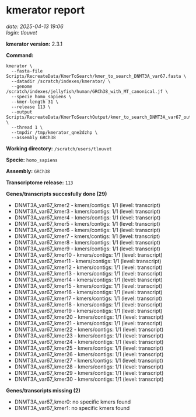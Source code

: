 # kmerator report
*date: 2025-04-13 19:06*  
*login: tlouvet*

**kmerator version:** 2.3.1

**Command:**

```
kmerator \
  --fasta-file Scripts/RecreateData/KmerToSearch/kmer_to_search_DNMT3A_var67.fasta \
  --datadir /scratch/indexes/kmerator/ \
  --genome /scratch/indexes/jellyfish/human/GRCh38_with_MT_canonical.jf \
  --specie homo_sapiens \
  --kmer-length 31 \
  --release 113 \
  --output Scripts/RecreateData/KmerToSearchOutput/kmer_to_search_DNMT3A_var67_output \
  --thread 1 \
  --tmpdir /tmp/kmerator_qne2dzhp \
  --assembly GRCh38
```

**Working directory:** `/scratch/users/tlouvet`

**Specie:** `homo_sapiens`

**Assembly:** `GRCh38`

**Transcriptome release:** `113`

**Genes/transcripts succesfully done (29)**

- DNMT3A_var67_kmer2 - kmers/contigs: 1/1 (level: transcript)
- DNMT3A_var67_kmer3 - kmers/contigs: 1/1 (level: transcript)
- DNMT3A_var67_kmer4 - kmers/contigs: 1/1 (level: transcript)
- DNMT3A_var67_kmer5 - kmers/contigs: 1/1 (level: transcript)
- DNMT3A_var67_kmer6 - kmers/contigs: 1/1 (level: transcript)
- DNMT3A_var67_kmer7 - kmers/contigs: 1/1 (level: transcript)
- DNMT3A_var67_kmer8 - kmers/contigs: 1/1 (level: transcript)
- DNMT3A_var67_kmer9 - kmers/contigs: 1/1 (level: transcript)
- DNMT3A_var67_kmer10 - kmers/contigs: 1/1 (level: transcript)
- DNMT3A_var67_kmer11 - kmers/contigs: 1/1 (level: transcript)
- DNMT3A_var67_kmer12 - kmers/contigs: 1/1 (level: transcript)
- DNMT3A_var67_kmer13 - kmers/contigs: 1/1 (level: transcript)
- DNMT3A_var67_kmer14 - kmers/contigs: 1/1 (level: transcript)
- DNMT3A_var67_kmer15 - kmers/contigs: 1/1 (level: transcript)
- DNMT3A_var67_kmer16 - kmers/contigs: 1/1 (level: transcript)
- DNMT3A_var67_kmer17 - kmers/contigs: 1/1 (level: transcript)
- DNMT3A_var67_kmer18 - kmers/contigs: 1/1 (level: transcript)
- DNMT3A_var67_kmer19 - kmers/contigs: 1/1 (level: transcript)
- DNMT3A_var67_kmer20 - kmers/contigs: 1/1 (level: transcript)
- DNMT3A_var67_kmer21 - kmers/contigs: 1/1 (level: transcript)
- DNMT3A_var67_kmer22 - kmers/contigs: 1/1 (level: transcript)
- DNMT3A_var67_kmer23 - kmers/contigs: 1/1 (level: transcript)
- DNMT3A_var67_kmer24 - kmers/contigs: 1/1 (level: transcript)
- DNMT3A_var67_kmer25 - kmers/contigs: 1/1 (level: transcript)
- DNMT3A_var67_kmer26 - kmers/contigs: 1/1 (level: transcript)
- DNMT3A_var67_kmer27 - kmers/contigs: 1/1 (level: transcript)
- DNMT3A_var67_kmer28 - kmers/contigs: 1/1 (level: transcript)
- DNMT3A_var67_kmer29 - kmers/contigs: 1/1 (level: transcript)
- DNMT3A_var67_kmer30 - kmers/contigs: 1/1 (level: transcript)


**Genes/transcripts missing (2)**

- DNMT3A_var67_kmer0: no specific kmers found
- DNMT3A_var67_kmer1: no specific kmers found
